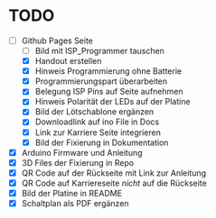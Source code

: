 # TODO

- [ ] Github Pages Seite
  - [ ] Bild mit ISP_Programmer tauschen
  - [x] Handout erstellen
  - [x] Hinweis Programmierung ohne Batterie
  - [x] Programmierungspart überarbeiten
  - [x] Belegung ISP Pins auf Seite aufnehmen
  - [x] Hinweis Polarität der LEDs auf der Platine
  - [x] Bild der Lötschablone ergänzen
  - [x] Downloadlink auf ino File in Docs
  - [x] Link zur Karriere Seite integrieren
  - [x] Bild der Fixierung in Dokumentation
- [x] Arduino Firmware und Anleitung
- [x] 3D Files der Fixierung in Repo
- [x] QR Code auf der Rückseite mit Link zur Anleitung
- [x] QR Code auf Karriereseite _nicht_ auf die Rückseite
- [x] Bild der Platine in README
- [x] Schaltplan als PDF ergänzen
